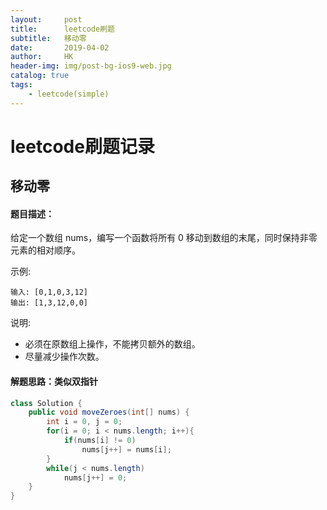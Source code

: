 ```yaml
---
layout:     post
title:      leetcode刷题
subtitle:   移动零
date:       2019-04-02
author:     HK
header-img: img/post-bg-ios9-web.jpg
catalog: true
tags:
    - leetcode(simple)
---
```

# leetcode刷题记录
## 移动零

#### 题目描述：
给定一个数组 nums，编写一个函数将所有 0 移动到数组的末尾，同时保持非零元素的相对顺序。

示例:

    输入: [0,1,0,3,12]
    输出: [1,3,12,0,0]
说明:

* 必须在原数组上操作，不能拷贝额外的数组。
* 尽量减少操作次数。

#### 解题思路：类似双指针
```java
class Solution {
    public void moveZeroes(int[] nums) {
        int i = 0, j = 0;
        for(i = 0; i < nums.length; i++){
            if(nums[i] != 0)
                nums[j++] = nums[i];
        }
        while(j < nums.length)
            nums[j++] = 0;
    }
}
```
